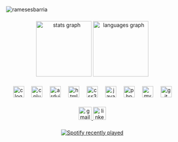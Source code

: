 ###
<div align="center" style="max-width: 150;">
  <p align="center"> <img src="https://komarev.com/ghpvc/?username=ramesesbarria&label=Profile%20views&color=0e75b6&style=flat" alt="ramesesbarria" /> </p>
</div>


###

<div align="center">
  <img src="https://github-readme-stats.vercel.app/api?username=ramesesbarria&hide_title=false&hide_rank=false&show_icons=true&include_all_commits=true&count_private=true&disable_animations=false&theme=dark&locale=en&hide_border=true&custom_title=Github%20Stats" height="150" alt="stats graph"  />
  <img src="https://github-readme-stats.vercel.app/api/top-langs?username=ramesesbarria&locale=en&hide_title=false&layout=compact&card_width=320&langs_count=5&theme=dark&hide_border=true&custom_title=Most%20used%20languages" height="150" alt="languages graph"  />
</div>

###

<div align="center">
  <img src="https://cdn.jsdelivr.net/gh/devicons/devicon/icons/c/c-original.svg" height="30" alt="c logo"  />
  <img width="12" />
  <img src="https://cdn.jsdelivr.net/gh/devicons/devicon/icons/cplusplus/cplusplus-original.svg" height="30" alt="cplusplus logo"  />
  <img width="12" />
  <img src="https://cdn.jsdelivr.net/gh/devicons/devicon/icons/arduino/arduino-original.svg" height="30" alt="arduino logo"  />
  <img width="12" />
  <img src="https://cdn.jsdelivr.net/gh/devicons/devicon/icons/html5/html5-original.svg" height="30" alt="html5 logo"  />
  <img width="12" />
  <img src="https://cdn.jsdelivr.net/gh/devicons/devicon/icons/css3/css3-original.svg" height="30" alt="css3 logo"  />
  <img width="12" />
  <img src="https://cdn.jsdelivr.net/gh/devicons/devicon/icons/javascript/javascript-original.svg" height="30" alt="javascript logo"  />
  <img width="12" />
  <img src="https://cdn.jsdelivr.net/gh/devicons/devicon/icons/php/php-original.svg" height="30" alt="php logo"  />
  <img width="12" />
  <img src="https://cdn.jsdelivr.net/gh/devicons/devicon/icons/mysql/mysql-original.svg" height="30" alt="mysql logo"  />
  <img width="12" />
  <img src="https://cdn.jsdelivr.net/gh/devicons/devicon/icons/git/git-original.svg" height="30" alt="git logo"  />
</div>

###

<div align="center">
  <a href="ramesesluis@gmail.com" target="_blank">
    <img src="https://img.shields.io/static/v1?message=%E2%80%8E%20&logo=gmail&label=%E2%80%8E%20&color=D14836&logoColor=red&labelColor=&style=for-the-badge" height="35" alt="gmail logo"  />
  </a>
  <a href="https://www.linkedin.com/in/rameses-barria-206171146/" target="_blank">
    <img src="https://img.shields.io/static/v1?message=%E2%80%8E%20&logo=linkedin&label=%E2%80%8E%20&color=0077B5&logoColor=blue&labelColor=&style=for-the-badge" height="35" alt="linkedin logo"  />
  </a>
</div>

###

<div align="center">
  <a href="https://open.spotify.com/user/ramesesluis">
    <img src="https://spotify-recently-played-readme.vercel.app/api?user=ramesesluis&count=1&unique=true" alt="Spotify recently played"  />
  </a>
</div>

###
